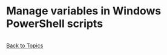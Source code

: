 
# Manage variables in Windows PowerShell scripts

```PowerShell

```

[Back to Topics](../README.md#afternoon-session)

